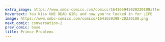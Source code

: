 ```yaml
---
extra_image: https://www.smbc-comics.com/comics/164165943020220108after.png
hovertext: You kiss ONE DEAD GIRL and now you're locked in for LIFE
image: https://www.smbc-comics.com/comics/1641659398-20220108.png
next_comic: conversation-2
prev_comic: base
title: Prince Problems
---
```


